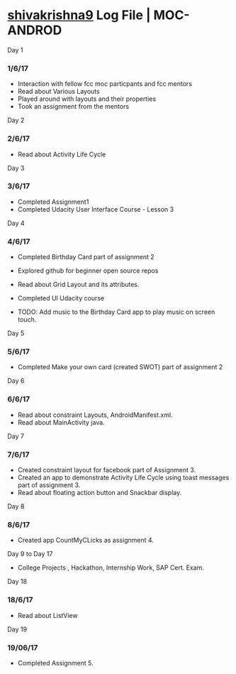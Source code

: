 
# [shivakrishna9](http://github.com/shivakrishna9) Log File | MOC-ANDROD

Day 1

### 1/6/17

* Interaction with fellow fcc moc particpants and fcc mentors
* Read about Various Layouts
* Played around with layouts and their properties
* Took an assignment from the mentors

Day 2

### 2/6/17

* Read about Activity Life Cycle

Day 3

### 3/6/17

* Completed Assignment1
* Completed Udacity User Interface Course - Lesson 3

Day 4

### 4/6/17

* Completed Birthday Card part of assignment 2
* Explored github for beginner open source repos
* Read about Grid Layout and its attributes.
* Completed UI Udacity course 

* TODO: Add music to the Birthday Card app to play music on screen touch.

Day 5

### 5/6/17

* Completed Make your own card (created SWOT) part of assignment 2

Day 6

### 6/6/17

* Read about constraint Layouts, AndroidManifest.xml.
* Read about MainActivity java.

Day 7

### 7/6/17

* Created constraint layout for facebook part of Assignment 3.
* Created an app to demonstrate Activity Life Cycle using toast messages part of assignment 3.
* Read about floating action button and Snackbar display.

Day 8

### 8/6/17

* Created app CountMyCLicks as assignment 4.

Day 9 to Day 17 

* College Projects , Hackathon, Internship Work, SAP Cert. Exam.

Day 18

### 18/6/17

* Read about ListView

Day 19

### 19/06/17

* Completed Assignment 5.
